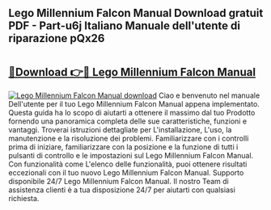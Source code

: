 ## Lego Millennium Falcon Manual Download gratuit PDF - Part-u6j Italiano Manuale dell'utente di riparazione pQx26

# <h2><a href="http://dfgvame.blite.top/?on=Lego+Millennium+Falcon+Manual">🔗Download 👉🔴 Lego Millennium Falcon Manual</a></h2>

[![Lego Millennium Falcon Manual download](https://i.imgur.com/lujVjoI.png)](http://dfgvame.blite.top/?on=Lego+Millennium+Falcon+Manual)
Ciao e benvenuto nel manuale Dell'utente per il tuo Lego Millennium Falcon Manual appena implementato. Questa guida ha lo scopo di aiutarti a ottenere il massimo dal tuo Prodotto fornendo una panoramica completa delle sue caratteristiche, funzioni e vantaggi. Troverai istruzioni dettagliate per L'installazione, L'uso, la manutenzione e la risoluzione dei problemi. Familiarizzare con i controlli prima di iniziare, familiarizzare con la posizione e la funzione di tutti i pulsanti di controllo e le impostazioni sul Lego Millennium Falcon Manual. Con funzionalità come L'elenco delle funzionalità, puoi ottenere risultati eccezionali con il tuo nuovo Lego Millennium Falcon Manual. Supporto disponibile 24/7 Lego Millennium Falcon Manual. Il nostro Team di assistenza clienti è a tua disposizione 24/7 per aiutarti con qualsiasi richiesta.
